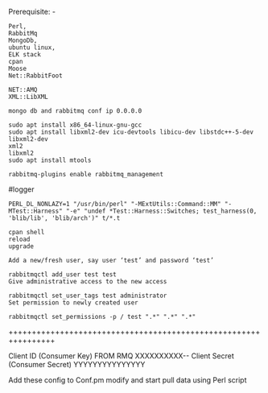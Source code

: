 Prerequisite: - 

```
Perl,
RabbitMq
MongoDb,
ubuntu linux,
ELK stack
cpan 
Moose
Net::RabbitFoot
    
NET::AMQ
XML::LibXML
```
`mongo db and rabbitmq conf ip 0.0.0.0`

```
sudo apt install x86_64-linux-gnu-gcc
sudo apt install libxml2-dev icu-devtools libicu-dev libstdc++-5-dev libxml2-dev
xml2
libxml2
sudo apt install mtools    
```
`rabbitmq-plugins enable rabbitmq_management`


#logger

`PERL_DL_NONLAZY=1 "/usr/bin/perl" "-MExtUtils::Command::MM" "-MTest::Harness" "-e" "undef *Test::Harness::Switches; test_harness(0, 'blib/lib', 'blib/arch')" t/*.t`


```
cpan shell
reload
upgrade

Add a new/fresh user, say user ‘test’ and password ‘test’

rabbitmqctl add_user test test
Give administrative access to the new access

rabbitmqctl set_user_tags test administrator
Set permission to newly created user

rabbitmqctl set_permissions -p / test ".*" ".*" ".*"
```
++++++++++++++++++++++++++++++++++++++++++++++++++++++++++++++++
 
Client ID (Consumer Key) FROM RMQ
XXXXXXXXXX--
Client Secret (Consumer Secret)
YYYYYYYYYYYYYYY


Add these config to Conf.pm modify and start
pull data using Perl script
